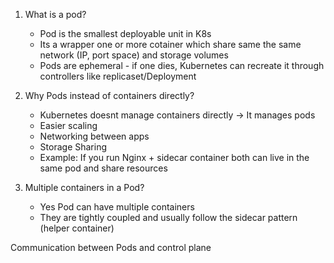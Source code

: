 1. What is a pod?
    - Pod is the smallest deployable unit in K8s
    - Its a wrapper one or more cotainer which share same the same network (IP, port space) and storage volumes
    - Pods are ephemeral - if one dies, Kubernetes can recreate it through controllers like replicaset/Deployment

2. Why Pods instead of containers directly?
    - Kubernetes doesnt manage containers directly -> It manages pods
    - Easier scaling 
    - Networking between apps
    - Storage Sharing
    - Example: If you run Nginx + sidecar container both can live in the same pod and share resources

3. Multiple containers in a Pod?
    - Yes Pod can have multiple containers
    - They are tightly coupled and usually follow the sidecar pattern (helper container)

Communication between Pods and control plane